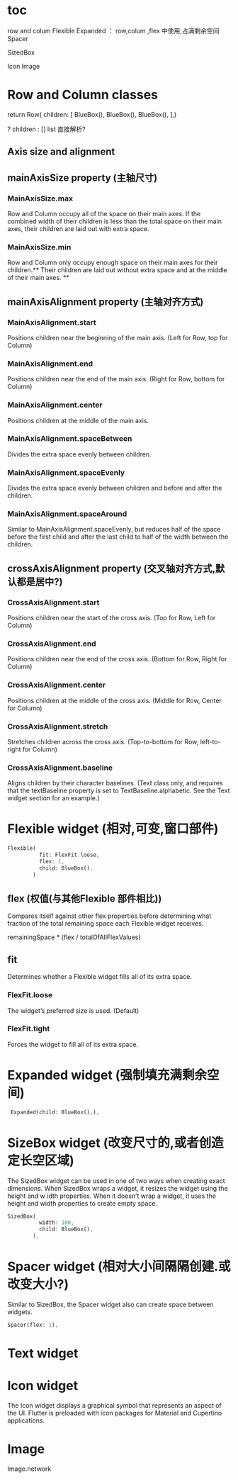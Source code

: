 # toc
row and colum
Flexible
Expanded ： row,colum ,flex 中使用,占满剩余空间
Spacer

SizedBox

Icon
Image

# Row and Column classes
return Row(
      children: [
        BlueBox(),
        BlueBox(),
        BlueBox(),
      ],)

? children : [] list 直接解析?


## Axis size and alignment

## mainAxisSize property (主轴尺寸)

### MainAxisSize.max
Row and Column occupy all of the space on their main axes. If the combined width of their children is less than the total space on their main axes, their children are laid out with extra space.

### MainAxisSize.min
Row and Column only occupy enough space on their main axes for their children.** Their children are laid out without extra space and at the middle of their main axes. **

## mainAxisAlignment property (主轴对齐方式)
### MainAxisAlignment.start
Positions children near the beginning of the main axis. (Left for Row, top for Column)

### MainAxisAlignment.end
Positions children near the end of the main axis. (Right for Row, bottom for Column)

### MainAxisAlignment.center
Positions children at the middle of the main axis.

### MainAxisAlignment.spaceBetween
Divides the extra space evenly between children.

### MainAxisAlignment.spaceEvenly
Divides the extra space evenly between children and before and after the children.

### MainAxisAlignment.spaceAround
Similar to MainAxisAlignment.spaceEvenly, but reduces half of the space before the first child and after the last child to half of the width between the children.

## crossAxisAlignment property (交叉轴对齐方式,默认都是居中?)

### CrossAxisAlignment.start
Positions children near the start of the cross axis. (Top for Row, Left for Column)

### CrossAxisAlignment.end
Positions children near the end of the cross axis. (Bottom for Row, Right for Column)

### CrossAxisAlignment.center
Positions children at the middle of the cross axis. (Middle for Row, Center for Column)

### CrossAxisAlignment.stretch
Stretches children across the cross axis. (Top-to-bottom for Row, left-to-right for Column)

### CrossAxisAlignment.baseline
Aligns children by their character baselines. (Text class only, and requires that the textBaseline property is set to TextBaseline.alphabetic. See the Text widget section for an example.)


# Flexible widget (相对,可变,窗口部件)

```dart
Flexible(
          fit: FlexFit.loose,
          flex: 1,
          child: BlueBox(),
        )

```

## flex (权值(与其他Flexible 部件相比))
Compares itself against other flex properties before determining what fraction of the total remaining space each Flexible widget receives.

remainingSpace * (flex / totalOfAllFlexValues)

## fit
Determines whether a Flexible widget fills all of its extra space.

### FlexFit.loose
The widget’s preferred size is used. (Default)

### FlexFit.tight
Forces the widget to fill all of its extra space.

# Expanded widget (强制填充满剩余空间)
```dart
 Expanded(child: BlueBox(),),
```

# SizeBox widget (改变尺寸的,或者创造定长空区域)
The SizedBox widget can be used in one of two ways when creating exact dimensions. When SizedBox wraps a widget, it resizes the widget using the height and w idth properties. When it doesn’t wrap a widget, it uses the height and width properties to create empty space.

```dart
SizedBox(
          width: 100,
          child: BlueBox(),
        ),
```

# Spacer widget (相对大小间隔隔创建.或改变大小?)
Similar to SizedBox, the Spacer widget also can create space between widgets.

```dart
Spacer(flex: 1),
```
# Text widget

# Icon widget
The Icon widget displays a graphical symbol that represents an aspect of the UI. Flutter is preloaded with icon packages for Material and Cupertino applications.


# Image
Image.network
